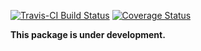 
<!-- README.md is generated from README.Rmd. Please edit that file -->
[![Travis-CI Build Status](https://travis-ci.org/rauschenberger/palasso.svg?branch=master)](https://travis-ci.org/rauschenberger/palasso) [![Coverage Status](https://codecov.io/github/rauschenberger/palasso/coverage.svg?branch=master)](https://codecov.io/github/rauschenberger/palasso?branch=master)

**This package is under development.**

<!-- [html]
<script>
  (function(i,s,o,g,r,a,m){i['GoogleAnalyticsObject']=r;i[r]=i[r]||function(){
  (i[r].q=i[r].q||[]).push(arguments)},i[r].l=1*new Date();a=s.createElement(o),
  m=s.getElementsByTagName(o)[0];a.async=1;a.src=g;m.parentNode.insertBefore(a,m)
  })(window,document,'script','https://www.google-analytics.com/analytics.js','ga');
  ga('create', 'UA-96845398-3', 'auto');
  ga('send', 'pageview');
</script>
-->
